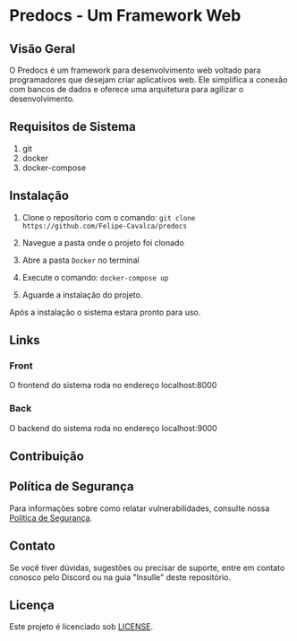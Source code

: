 # Predocs - Um Framework Web

## Visão Geral

O Predocs é um framework para desenvolvimento web voltado para programadores que desejam criar aplicativos web. Ele simplifica a conexão com bancos de dados e oferece uma arquitetura para agilizar o desenvolvimento.

## Requisitos de Sistema

1. git
1. docker
1. docker-compose

## Instalação

1. Clone o repositorio com o comando: ```git clone https://github.com/Felipe-Cavalca/predocs```

1. Navegue a pasta onde o projeto foi clonado
1. Abre a pasta `Docker` no terminal
1. Execute o comando: ```docker-compose up```
1. Aguarde a instalação do projeto.

Após a instalação o sistema estara pronto para uso.

## Links

### Front
O frontend do sistema roda no endereço localhost:8000

### Back
O backend do sistema roda no endereço localhost:9000

## Contribuição


## Política de Segurança

Para informações sobre como relatar vulnerabilidades, consulte nossa [Política de Segurança](SECURITY.md).

## Contato

Se você tiver dúvidas, sugestões ou precisar de suporte, entre em contato conosco pelo Discord ou na guia "Insulle" deste repositório.

## Licença

Este projeto é licenciado sob [LICENSE](LICENSE).
